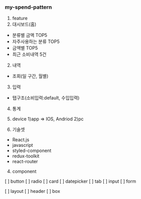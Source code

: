 ### my-spend-pattern

1. feature
1. 대시보드(홈)

- 분류별 금액 TOP5
- 자주사용하는 분류 TOP5
- 금액별 TOP5
- 최근 소비내역 5건

2.  내역

- 조회(일 구간, 월별)

3.  입력

- 탭구조(소비입력:default, 수입입력)

4. 통계

5. device
   1)app => IOS, Andriod
   2)pc

6. 기술셋

- React.js
- javascript
- styled-component
- redux-toolkit
- react-router

4. component

[ ] button
[ ] radio
[ ] card
[ ] datepicker
[ ] tab
[ ] input
[ ] form

[ ] layout
[ ] header
[ ] box
